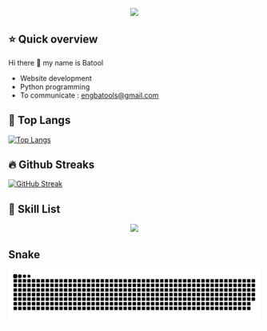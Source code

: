 
 <p align="center">
  <!-- Typing SVG by DenverCoder1 - https://github.com/DenverCoder1/readme-typing-svg -->
  <a href="https://github.com/batooldshilleh/readme-typing-svg">
    <img src="https://readme-typing-svg.demolab.com/?lines=Full-stac%20web%20and%20app%20developer💻;Computer%20Engineer%20👷;5%2B%20years%20of%20coding%20experience%20💪;Always%20learning%20new%20things%20🦕&font=Fira%20Code&center=true&width=440&height=45&color=555555&vCenter=true&pause=1000&size=22" /></a>
</p>

 ## ⭐ Quick overview
 Hi there 👋 my name is Batool
 - Website development
 - Python programming
 - To communicate : engbatools@gmail.com
 
<!--## GitHub stats
![Anurag's GitHub stats](https://github-readme-stats.vercel.app/api?username=batooldshilleh&show_icons=true&theme=dark)
-->
## 🏅 Top Langs
[![Top Langs](https://github-readme-stats.vercel.app/api/top-langs/?username=batooldshilleh&layout=compact)]([https://github.com/anuraghazra/github-readme-stats](https://github.com/batooldshilleh?tab=repositories))


## 🔥 Github Streaks
[![GitHub Streak](https://streak-stats.demolab.com/?user=batooldshilleh)](https://git.io/streak-stats)

## 💙 Skill List
<p align="center">
  <a href="https://skillicons.dev">
    <img src="https://skillicons.dev/icons?i=git,androidstudio,arduino,bootstrap,c,cpp,css,dart,discord,flutter,github,html,js,linux,py,docker,eclipse,firebase,jenkins,mongodb,mysql,netlify,nodejs,postman,vscode" />
  </a>
</p>


## Snake

<div align="center">
  <img  src="https://github.com/1999AZZAR/1999AZZAR/blob/readme/resources/img/grid-snake.svg"
       alt="snake" /></a>
</div>

